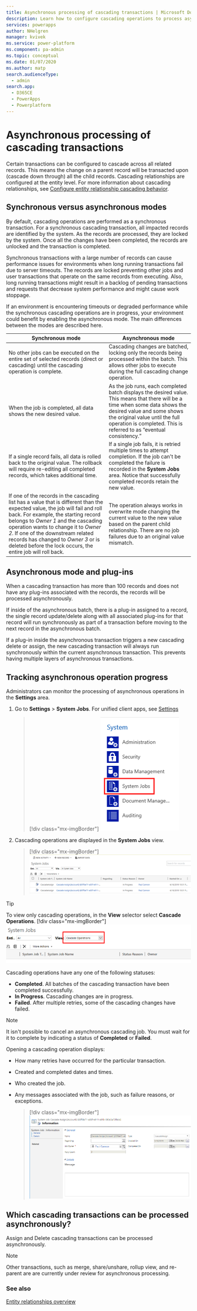 ```yaml
---
title: Asynchronous processing of cascading transactions | Microsoft Docs
description: Learn how to configure cascading operations to process asynchronously.
services: powerapps
author: NHelgren
manager: kvivek
ms.service: power-platform
ms.component: pa-admin
ms.topic: conceptual
ms.date: 01/07/2020
ms.author: matp
search.audienceType: 
  - admin
search.app: 
  - D365CE
  - PowerApps
  - Powerplatform
---
```


# Asynchronous processing of cascading transactions

Certain transactions can be configured to cascade across all related records. This means the change on a parent record will be transacted upon (cascade down through) all the child records. Cascading relationships are configured at the entity level. For more information about cascading relationships, see [Configure entity relationship cascading behavior](https://docs.microsoft.com/powerapps/developer/common-data-service/configure-entity-relationship-cascading-behavior).

## Synchronous versus asynchronous modes
 By default, cascading operations are performed as a synchronous transaction. For a synchronous cascading transaction, all impacted records are identified by the system. As the records are processed, they are locked by the system. Once all the changes have been completed, the records are unlocked and the transaction is completed.

Synchronous transactions with a large number of records can cause performance issues for environments when long running transactions fail due to server timeouts. The records are locked preventing other jobs and user transactions that operate on the same records from executing. Also, long running transactions might result in a backlog of pending transactions and requests that decrease system performance and might cause work stoppage.

If an environment is encountering timeouts or degraded performance while the synchronous cascading operations are in progress, your environment could benefit by enabling the asynchronous mode. The main differences between the modes are described here.

|Synchronous mode  |Asynchronous mode  |
|---------|---------|
|No other jobs can be executed on the entire set of selected records (direct or cascading) until the cascading operation is complete.   | Cascading changes are batched, locking only the records being processed within the batch. This allows other jobs to execute during the full cascading change operation.         |
|When the job is completed, all data shows the new desired value.     | As the job runs, each completed batch displays the desired value. This means that there will be a time when some data shows the desired value and some shows the original value until the full operation is completed. This is referred to as “eventual consistency.”  |
|If a single record fails, all data is rolled back to the original value. The rollback will require re-editing all completed records, which takes additional time.     |  If a single job fails, it is retried multiple times to attempt completion. If the job can't be completed the failure is recorded in the **System Jobs** area. Notice that successfully completed records retain the new value.       |
|If one of the records in the cascading list has a value that is different than the expected value, the job will fail and roll back. For example, the starting record belongs to *Owner 1* and the cascading operation wants to change it to *Owner 2*. If one of the downstream related records has changed to *Owner 3* or is deleted before the lock occurs, the entire job will roll back.     | The operation always works in overwrite mode changing the current value to the new value based on the parent child relationship. There are no job failures due to an original value mismatch.        |

## Asynchronous mode and plug-ins
When a cascading transaction has more than 100 records and does not have any plug-ins associated with the records, the records will be processed asynchronously. 

If inside of the asynchronous batch, there is a plug-in assigned to a record, the single record update/delete along with all associated plug-ins for that record will run synchronously as part of a transaction before moving to the next record in the asynchronous batch. 

If a plug-in inside the asynchronous transaction triggers a new cascading delete or assign, the new cascading transaction will always run synchronously within the current asynchronous transaction. This prevents having multiple layers of asynchronous transactions. 

## Tracking asynchronous operation progress
Administrators can monitor the processing of asynchronous operations in the **Settings** area. 

1. Go to **Settings** > **System Jobs**. For unified client apps, see [Settings](/powerapps/maker/model-driven-apps/advanced-navigation#settings)

    > [!div class="mx-imgBorder"] 
    > ![](media/system-jobs.png "System Jobs area")
 
2. Cascading operations are displayed in the **System Jobs** view. 

    > [!div class="mx-imgBorder"] 
    > ![](media/cascade-operations-view.png "Cascade Operations view")

> [!TIP]
> To view only cascading operations, in the **View** selector select **Cascade Operations**. 
   > [!div class="mx-imgBorder"] 
   > ![](media/cascade-operations.png "Cascade Operations view selector") 


Cascading operations have any one of the following statuses: 
- **Completed**. All batches of the cascading transaction have been completed successfully.
- **In Progress**. Cascading changes are in progress.
- **Failed**. After multiple retries, some of the cascading changes have failed.

> [!NOTE]
> It isn't possible to cancel an asynchronous cascading job. You must wait for it to complete by indicating a status of **Completed** or **Failed**.

Opening a cascading operation displays:
- How many retries have occurred for the particular transaction.
- Created and completed dates and times.
- Who created the job.
- Any messages associated with the job, such as failure reasons, or exceptions.

    > [!div class="mx-imgBorder"] 
    > ![](media/cascade-operation-record.png "Cascade operation record")
 
## Which cascading transactions can be processed asynchronously?
Assign and Delete cascading transactions can be processed asynchronously. 

> [!NOTE]
> Other transactions, such as merge, share/unshare, rollup view, and re-parent are are currently under review for asynchronous processing. 


### See also
[Entity relationships overview](/powerapps/maker/common-data-service/create-edit-entity-relationships)
